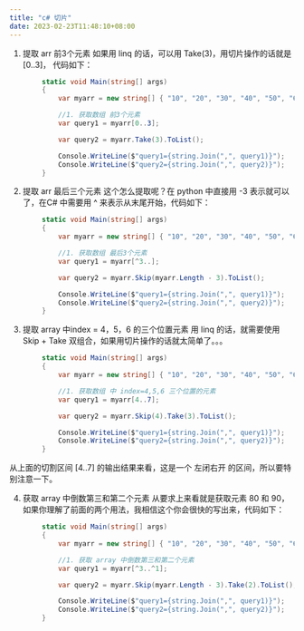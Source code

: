 ```yaml
---
title: "c# 切片"
date: 2023-02-23T11:48:10+08:00
---
```


1. 提取 arr 前3个元素
如果用 linq 的话，可以用 Take(3)，用切片操作的话就是 [0..3]， 代码如下：
```c#
        static void Main(string[] args)
        {
            var myarr = new string[] { "10", "20", "30", "40", "50", "60", "70", "80", "90", "100" };

            //1. 获取数组 前3个元素
            var query1 = myarr[0..3];

            var query2 = myarr.Take(3).ToList();

            Console.WriteLine($"query1={string.Join(",", query1)}");
            Console.WriteLine($"query2={string.Join(",", query2)}");
        }
```
2. 提取 arr 最后三个元素
这个怎么提取呢？在 python 中直接用 -3 表示就可以了，在C# 中需要用 ^ 来表示从末尾开始，代码如下：
```c#
        static void Main(string[] args)
        {
            var myarr = new string[] { "10", "20", "30", "40", "50", "60", "70", "80", "90", "100" };

            //1. 获取数组 最后3个元素
            var query1 = myarr[^3..];

            var query2 = myarr.Skip(myarr.Length - 3).ToList();

            Console.WriteLine($"query1={string.Join(",", query1)}");
            Console.WriteLine($"query2={string.Join(",", query2)}");
        }
```

3. 提取 array 中index = 4，5，6 的三个位置元素
用 linq 的话，就需要使用 Skip + Take 双组合，如果用切片操作的话就太简单了。。。
```c#
        static void Main(string[] args)
        {
            var myarr = new string[] { "10", "20", "30", "40", "50", "60", "70", "80", "90", "100" };

            //1. 获取数组 中 index=4,5,6 三个位置的元素
            var query1 = myarr[4..7];

            var query2 = myarr.Skip(4).Take(3).ToList();

            Console.WriteLine($"query1={string.Join(",", query1)}");
            Console.WriteLine($"query2={string.Join(",", query2)}");
        }
```
从上面的切割区间 [4..7] 的输出结果来看，这是一个 左闭右开 的区间，所以要特别注意一下。

4. 获取 array 中倒数第三和第二个元素
从要求上来看就是获取元素 80 和 90，如果你理解了前面的两个用法，我相信这个你会很快的写出来，代码如下：

```c#
        static void Main(string[] args)
        {
            var myarr = new string[] { "10", "20", "30", "40", "50", "60", "70", "80", "90", "100" };

            //1. 获取 array 中倒数第三和第二个元素
            var query1 = myarr[^3..^1];

            var query2 = myarr.Skip(myarr.Length - 3).Take(2).ToList();

            Console.WriteLine($"query1={string.Join(",", query1)}");
            Console.WriteLine($"query2={string.Join(",", query2)}");
        }
```